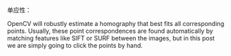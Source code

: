 单应性：

OpenCV will robustly estimate a homography that best fits all corresponding points. Usually, these point correspondences are found automatically by matching features like SIFT or SURF between the images, but in this post we are simply going to click the points by hand.

